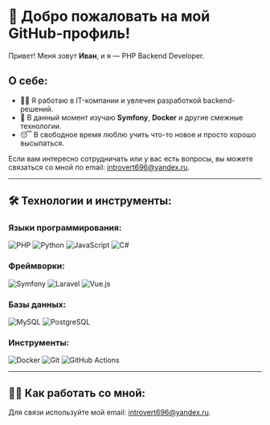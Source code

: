 
# 🌟 Добро пожаловать на мой GitHub-профиль!

Привет! Меня зовут **Иван**, и я — PHP Backend Developer.

## О себе:
- 👨‍💻 Я работаю в IT-компании и увлечен разработкой backend-решений.
- 🚀 В данный момент изучаю **Symfony**, **Docker** и другие смежные технологии.
- 😴 В свободное время люблю учить что-то новое и просто хорошо высыпаться.

Если вам интересно сотрудничать или у вас есть вопросы, вы можете связаться со мной по email: [introvert696@yandex.ru](mailto:introvert696@yandex.ru).

---

## 🛠️ Технологии и инструменты:

### Языки программирования:
![PHP](https://img.shields.io/badge/-PHP-black?style=flat-square&logo=php)
![Python](https://img.shields.io/badge/-Python-black?style=flat-square&logo=python)
![JavaScript](https://img.shields.io/badge/-JavaScript-black?style=flat-square&logo=javascript)
![C#](https://img.shields.io/badge/-C%23-black?style=flat-square&logo=c-sharp)

### Фреймворки:
![Symfony](https://img.shields.io/badge/-Symfony-black?style=flat-square&logo=symfony)
![Laravel](https://img.shields.io/badge/-Laravel-black?style=flat-square&logo=laravel)
![Vue.js](https://img.shields.io/badge/-Vue.js-black?style=flat-square&logo=vuedotjs)

### Базы данных:
![MySQL](https://img.shields.io/badge/-MySQL-black?style=flat-square&logo=mysql)
![PostgreSQL](https://img.shields.io/badge/-PostgreSQL-black?style=flat-square&logo=postgresql)

### Инструменты:
![Docker](https://img.shields.io/badge/-Docker-black?style=flat-square&logo=docker)
![Git](https://img.shields.io/badge/-Git-black?style=flat-square&logo=git)
![GitHub Actions](https://img.shields.io/badge/-GitHub%20Actions-black?style=flat-square&logo=githubactions)

---

## 🙋‍♂️ Как работать со мной:

Для связи используйте мой email: [introvert696@yandex.ru](mailto:introvert696@yandex.ru).
